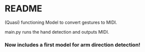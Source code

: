 # README
(Quasi) functioning Model to convert gestures to MIDI.

main.py runs the hand detection and outputs MIDI.

### Now includes a first model for arm direction detection!
